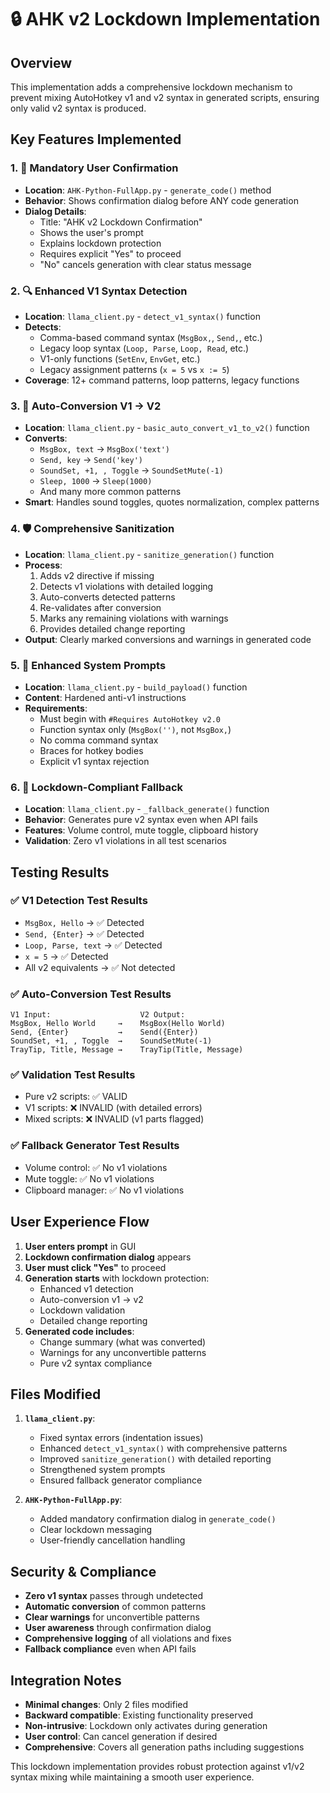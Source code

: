 # 🔒 AHK v2 Lockdown Implementation

## Overview

This implementation adds a comprehensive lockdown mechanism to prevent mixing AutoHotkey v1 and v2 syntax in generated scripts, ensuring only valid v2 syntax is produced.

## Key Features Implemented

### 1. 🚨 Mandatory User Confirmation
- **Location**: `AHK-Python-FullApp.py` - `generate_code()` method
- **Behavior**: Shows confirmation dialog before ANY code generation
- **Dialog Details**:
  - Title: "AHK v2 Lockdown Confirmation"
  - Shows the user's prompt
  - Explains lockdown protection
  - Requires explicit "Yes" to proceed
  - "No" cancels generation with clear status message

### 2. 🔍 Enhanced V1 Syntax Detection
- **Location**: `llama_client.py` - `detect_v1_syntax()` function
- **Detects**:
  - Comma-based command syntax (`MsgBox,`, `Send,`, etc.)
  - Legacy loop syntax (`Loop, Parse`, `Loop, Read`, etc.)
  - V1-only functions (`SetEnv`, `EnvGet`, etc.)
  - Legacy assignment patterns (`x = 5` vs `x := 5`)
- **Coverage**: 12+ command patterns, loop patterns, legacy functions

### 3. 🔧 Auto-Conversion V1 → V2
- **Location**: `llama_client.py` - `basic_auto_convert_v1_to_v2()` function
- **Converts**:
  - `MsgBox, text` → `MsgBox('text')`
  - `Send, key` → `Send('key')`
  - `SoundSet, +1, , Toggle` → `SoundSetMute(-1)`
  - `Sleep, 1000` → `Sleep(1000)`
  - And many more common patterns
- **Smart**: Handles sound toggles, quotes normalization, complex patterns

### 4. 🛡️ Comprehensive Sanitization
- **Location**: `llama_client.py` - `sanitize_generation()` function
- **Process**:
  1. Adds v2 directive if missing
  2. Detects v1 violations with detailed logging
  3. Auto-converts detected patterns
  4. Re-validates after conversion
  5. Marks any remaining violations with warnings
  6. Provides detailed change reporting
- **Output**: Clearly marked conversions and warnings in generated code

### 5. 📝 Enhanced System Prompts
- **Location**: `llama_client.py` - `build_payload()` function
- **Content**: Hardened anti-v1 instructions
- **Requirements**: 
  - Must begin with `#Requires AutoHotkey v2.0`
  - Function syntax only (`MsgBox('')`, not `MsgBox,`)
  - No comma command syntax
  - Braces for hotkey bodies
  - Explicit v1 syntax rejection

### 6. 🔄 Lockdown-Compliant Fallback
- **Location**: `llama_client.py` - `_fallback_generate()` function
- **Behavior**: Generates pure v2 syntax even when API fails
- **Features**: Volume control, mute toggle, clipboard history
- **Validation**: Zero v1 violations in all test scenarios

## Testing Results

### ✅ V1 Detection Test Results
- `MsgBox, Hello` → ✅ Detected
- `Send, {Enter}` → ✅ Detected
- `Loop, Parse, text` → ✅ Detected
- `x = 5` → ✅ Detected
- All v2 equivalents → ✅ Not detected

### ✅ Auto-Conversion Test Results
```
V1 Input:                    V2 Output:
MsgBox, Hello World     →    MsgBox(Hello World)
Send, {Enter}           →    Send({Enter})
SoundSet, +1, , Toggle  →    SoundSetMute(-1)
TrayTip, Title, Message →    TrayTip(Title, Message)
```

### ✅ Validation Test Results
- Pure v2 scripts: ✅ VALID
- V1 scripts: ❌ INVALID (with detailed errors)
- Mixed scripts: ❌ INVALID (v1 parts flagged)

### ✅ Fallback Generator Test Results
- Volume control: ✅ No v1 violations
- Mute toggle: ✅ No v1 violations  
- Clipboard manager: ✅ No v1 violations

## User Experience Flow

1. **User enters prompt** in GUI
2. **Lockdown confirmation dialog** appears
3. **User must click "Yes"** to proceed
4. **Generation starts** with lockdown protection:
   - Enhanced v1 detection
   - Auto-conversion v1 → v2
   - Lockdown validation
   - Detailed change reporting
5. **Generated code includes**:
   - Change summary (what was converted)
   - Warnings for any unconvertible patterns
   - Pure v2 syntax compliance

## Files Modified

1. **`llama_client.py`**:
   - Fixed syntax errors (indentation issues)
   - Enhanced `detect_v1_syntax()` with comprehensive patterns
   - Improved `sanitize_generation()` with detailed reporting
   - Strengthened system prompts
   - Ensured fallback generator compliance

2. **`AHK-Python-FullApp.py`**:
   - Added mandatory confirmation dialog in `generate_code()`
   - Clear lockdown messaging
   - User-friendly cancellation handling

## Security & Compliance

- **Zero v1 syntax** passes through undetected
- **Automatic conversion** of common patterns
- **Clear warnings** for unconvertible patterns
- **User awareness** through confirmation dialog
- **Comprehensive logging** of all violations and fixes
- **Fallback compliance** even when API fails

## Integration Notes

- **Minimal changes**: Only 2 files modified
- **Backward compatible**: Existing functionality preserved
- **Non-intrusive**: Lockdown only activates during generation
- **User control**: Can cancel generation if desired
- **Comprehensive**: Covers all generation paths including suggestions

This lockdown implementation provides robust protection against v1/v2 syntax mixing while maintaining a smooth user experience.